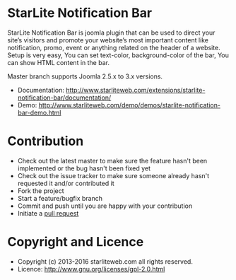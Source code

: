 StarLite Notification Bar
=========================

StarLite Notification Bar is joomla plugin that can be used to direct your site’s visitors and promote your website’s most important content like notification, promo, event or anything related on the header of a website. Setup is very easy, You can set text-color, background-color of the bar, You can show HTML content in the bar.

Master branch supports Joomla 2.5.x to 3.x versions.

* Documentation: http://www.starliteweb.com/extensions/starlite-notification-bar/documentation/
* Demo: http://www.starliteweb.com/demo/demos/starlite-notification-bar-demo.html



Contribution
=====================

* Check out the latest master to make sure the feature hasn't been implemented or the bug hasn't been fixed yet
* Check out the issue tracker to make sure someone already hasn't requested it and/or contributed it
* Fork the project
* Start a feature/bugfix branch
* Commit and push until you are happy with your contribution
* Initiate a [pull request](https://help.github.com/articles/using-pull-requests)



Copyright and Licence
=====================

* Copyright (c) 2013-2016 starliteweb.com all rights reserved. 
* Licence: http://www.gnu.org/licenses/gpl-2.0.html
